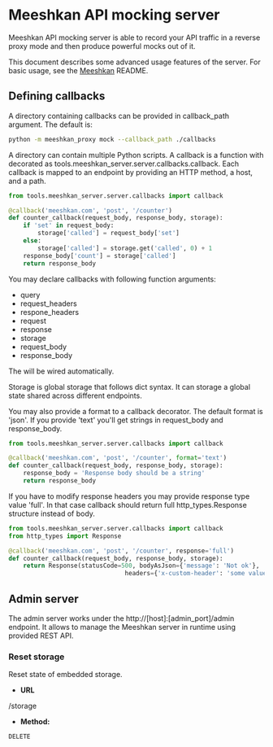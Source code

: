 # Meeshkan API mocking server

Meeshkan API mocking server is able to record your API traffic in a reverse proxy mode and then produce powerful mocks out of it.

This document describes some advanced usage features of the server. For basic usage, see the [Meeshkan](../../README.md) README.

## Defining callbacks
A directory containing callbacks can be provided in callback_path argument. The default is:
```bash
python -m meeshkan_proxy mock --callback_path ./callbacks

```
A directory can contain multiple Python scripts. A callback is a function with decorated as 
tools.meeshkan_server.server.callbacks.callback. Each callback is mapped to an endpoint by providing an HTTP method, a host, and a path.
```python
from tools.meeshkan_server.server.callbacks import callback

@callback('meeshkan.com', 'post', '/counter')
def counter_callback(request_body, response_body, storage):
    if 'set' in request_body:
        storage['called'] = request_body['set']
    else:
        storage['called'] = storage.get('called', 0) + 1
    response_body['count'] = storage['called']
    return response_body
```

You may declare callbacks with following function arguments:
* query 
* request_headers
* respone_headers
* request
* response
* storage
* request_body
* response_body

The will be wired automatically.    

Storage is global storage that follows dict syntax. It can storage a global state shared across different endpoints.

You may also provide a format to a callback decorator. The default format is 'json'. If you provide 'text' you'll get strings in request_body and response_body.
```python
from tools.meeshkan_server.server.callbacks import callback

@callback('meeshkan.com', 'post', '/counter', format='text')
def counter_callback(request_body, response_body, storage):
    response_body = 'Response body should be a string'
    return response_body
```
If you have to modify response headers you may provide response type value 'full'. In that case callback should return
full http_types.Response structure instead of body.
```python
from tools.meeshkan_server.server.callbacks import callback
from http_types import Response

@callback('meeshkan.com', 'post', '/counter', response='full')
def counter_callback(request_body, response_body, storage):
    return Response(statusCode=500, bodyAsJson={'message': 'Not ok'},
                                headers={'x-custom-header': 'some value'})
```
## Admin server
The admin server works under the http://[host]:[admin_port]/admin endpoint. It allows to manage the Meeshkan server 
in runtime using provided REST API.
### Reset storage
Reset state of embedded storage.

* **URL**

/storage

* **Method:**
  
`DELETE` 


